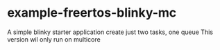 # example-freertos-blinky-mc
A simple blinky starter application create just two tasks, one queue
This version wil only run on multicore
